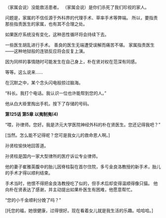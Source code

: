 （家属会说）没能救活患者。
（家属会说）是你们杀死了我们珍视的家人。

问题是，家属的不信任源于外科界的代理手术、草率手术等弊端。
所以，要指责那些指责医生的家属，也有其不合理之处。

如果医疗系统没有变化，这种恶性循环将会持续下去。

一些医生胡乱进行手术。
善良的医生无端遭受误解而痛苦不堪。
家属指责医生——这种地狱般的连锁反应将会反复上演。

因为同样的事情随时可能发生在自己身上，朴在贤对权在范深有同感。

等等。这么说来……

在沉默之中，某个念头闪电般掠过脑海。

“科长。我打个电话。我认识一位也许能帮到您的人。”

他从白大褂里掏出手机，按下了存储的号码。

**第125话 第5章 以夷制夷(4)**

“喂，孙律师。您好。我是济元大学医院神经外科的朴在贤医生。您还记得我吧？”

[当然。怎么能不记得呢？您可是我女儿的救命恩人啊。]

孙贤柱愉快地回答道。

孙贤柱是国内一家大型律所的医疗诉讼专业律师。

他的妻子崔雅英腹中的胎儿因脊柱裂在首尔住院，多亏金良洛教授的新手术，胎儿的手术才得以顺利结束。

手术当时，他恨不得把金良洛教授吃了似的，但手术后却变得温顺得像只猫。
他向朴在贤表达了感谢，并主动提出如果朴医生有困难，他愿意帮忙。

“您的小千金顺利分娩了吗？”

[托您的福，她很健康，过得很好。现在看着女儿就是我生活的乐趣。哈哈哈。]